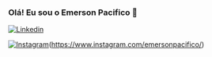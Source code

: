 ### Olá! Eu sou o Emerson Pacifico 👋

[![Linkedin](https://img.shields.io/badge/LinkedIn-0077B5?style=for-the-badge&logo=linkedin&logoColor=white)](https://www.linkedin.com/in/emersonpacifico/)




[![Instagram](https://img.shields.io/badge/Instagram-E4405F?style=for-the-badge&logo=instagram&logoColor=white)](https://www.linkedin.com/in/emersonpacifico/)(https://www.instagram.com/emersonpacifico/)
